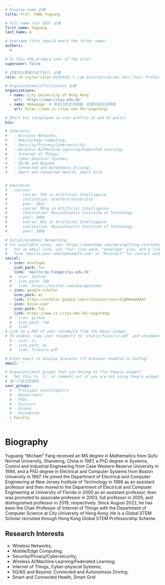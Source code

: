 ```yaml
---
# Display name 必填
title: Prof. FANG Yuguang  

# Full name (for SEO) 必填
first_name: Yuguang   
last_name: A

# Username (this should match the folder name)
authors:
  # 

# Is this the primary user of the site?
superuser: false

# 这里可以简单介绍下自己，必填
role: <b style="color:#1565C0;"> Lab Director</b><b> <br> Chair Professor of IoT <br>FACM, FIEEE, FAAAS</b>

# Organizations/Affiliations 必填
organizations:
  - name: City University of Hong Kong 
    url: 'https://www.cityu.edu.hk'
  - name: Homepage  # 写自己的主页链接，如果没有则注释掉
    url: https://www.cs.cityu.edu.hk/~yugufang/

# Short bio (displayed in user profile at end of posts)
bio: 

# interests:
#   - Wireless Networks; 
#   - Mobile/Edge Computing; 
#   - Security/Privacy/Cybersecurity; 
#   - Wireless AI/Machine Learning/Federated Learning; 
#   - Internet of Things;
#   - Cyber-physical Systems; 
#   - 5G/6G and Beyond; 
#   - Connected and Autonomous Driving; 
#   - Smart and Connected Health, Smart Grid


# education:
#   courses:
#     - course: PhD in Artificial Intelligence
#       institution: Stanford University
#       year: 2012
#     - course: MEng in Artificial Intelligence
#       institution: Massachusetts Institute of Technology
#       year: 2009
#     - course: BSc in Artificial Intelligence
#       institution: Massachusetts Institute of Technology
#       year: 2008

# Social/Academic Networking
# For available icons, see: https://wowchemy.com/docs/getting-started/page-builder/#icons
#   For an email link, use "fas" icon pack, "envelope" icon, and a link in the
#   form "mailto:your-email@example.com" or "#contact" for contact widget.
social:
  - icon: envelope
    icon_pack: fas
    link: 'mailto:my.Fang@cityu.edu.hk'
  # - icon: twitter
  #   icon_pack: fab
  #   link: https://twitter.com/GeorgeCushen
  - icon: google-scholar
    icon_pack: ai
    link: https://scholar.google.com/citations?user=dJgRKmwAAAAJ
  - icon: house-user
    icon_pack: fas
    link: https://www.cs.cityu.edu.hk/~yugufang/
  # - icon: github
  #   icon_pack: fab
  #   link: 
# Link to a PDF of your resume/CV from the About widget.
# To enable, copy your resume/CV to `static/files/cv.pdf` and uncomment the lines below.
  # - icon: cv
  #   icon_pack: ai
  #   link: files/cv.pdf

# Enter email to display Gravatar (if Gravatar enabled in Config)
email: ''

# Organizational groups that you belong to (for People widget)
#   Set this to `[]` or comment out if you are not using People widget.
# 选一个自己的身份
user_groups:
  # - Principal Investigators
  # - Researchers
  # - PhDs
  # - Visitors
  # - Alumni
  # - Postdoctor
  - Faculty
---
```

# Biography

Yuguang “Michael” Fang received an MS degree in Mathematics from Qufu Normal University, Shandong, China in 1987, a PhD degree in Systems, Control and Industrial Engineering from Case Western Reserve University in 1994, and a PhD degree in Electrical and Computer Systems from Boston University in 1997. He joined the Department of Electrical and Computer Engineering at New Jersey Institute of Technology in 1998 as an assistant professor and then moved to the Department of Electrical and Computer Engineering at University of Florida in 2000 as an assistant professor, then was promoted to associate professor in 2003, full professor in 2005, and distinguished professor in 2019, respectively. Since August 2022, he has been the Chair Professor of Internet of Things with the Department of Computer Science at City University of Hong Kong. He is a Global STEM Scholar recruited through Hong Kong Global STEM Professorship Scheme.

## Research Interests
- Wireless Networks; 
- Mobile/Edge Computing; 
- Security/Privacy/Cybersecurity; 
- Wireless AI/Machine Learning/Federated Learning; 
- Internet of Things, Cyber-physical Systems;
- 5G/6G and Beyond; Connected and Autonomous Driving; 
- Smart and Connected Health, Smart Grid